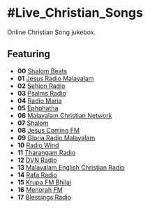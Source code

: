 # #Live_Christian_Songs

Online Christian Song jukebox.

## Featuring
* **00** [Shalom Beats](http://rd.shalombeatsradio.com:8006/stream)
* **01** [Jesus Radio Malayalam](http://88.198.138.88:8000/jesusradio/;.m3u)
* **02** [Sehion Radio](http://199.195.194.140:8012/stream)
* **03** [Psalms Radio](http://5.79.88.132:7084/;stream.mp3)
* **04** [Radio Maria](https://dreamsiteradiocp2.com/proxy/rmindia1?mp=/stream)
* **05** [Ephphatha](https://ephphatha.radioca.st/stream?type=http&nocache=15206)
* **06** [Malayalam Christian Network](https://s2.radio.co/sf61790a26/listen)
* **07** [Shalom](https://stream.radio.co/s1383afdc9/listen?ver=52115)
* **08** [Jesus Coming FM](http://live.jesuscomingfm.com:8584/)
* **09** [Gloria Radio Malayalam](http://5.79.88.132:7233/;type=mp3)
* **10** [Radio Wind](https://stream.radio.co/s9015a8e16/listen)
* **11** [Tharangam Radio](https://listen.radioking.com/radio/378295/stream/428998)
* **12** [DVN Radio](https://bozztv.com/36bay2/divine-event/tracks-v1a1/mono.m3u8)
* **13** [Malayalam English Christian Radio](http://37.187.93.104:8586/stream?listening-from-radio-garden=1624554589243)
* **14** [Rafa Radio](http://37.59.47.192:8596/stream?listening-from-radio-garden=1624554653167)
* **15** [Krupa FM Bhilai](http://radio.zionmediait.com:5327/;?listening-from-radio-garden=1624555216896)
* **16** [Menorah FM](https://gains.reviveradio.net/proxy/menorah?mp=/stream)
* **17** [Blessings Radio](http://37.187.93.104:8586/stream)
